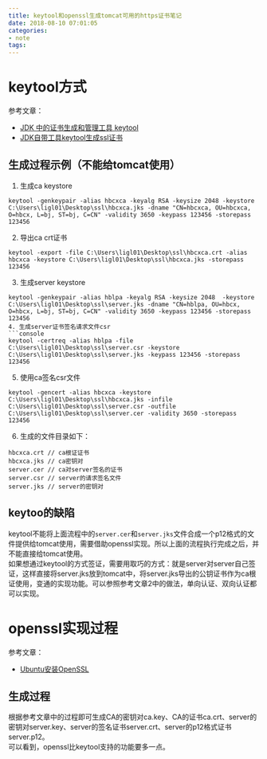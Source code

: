 ```yaml
---
title: keytool和openssl生成tomcat可用的https证书笔记
date: 2018-08-10 07:01:05 
categories: 
- note
tags: 
---
```

# keytool方式  
参考文章：  
- [JDK 中的证书生成和管理工具 keytool](http://www.cnblogs.com/youxia/p/java002.html)  
- [JDK自带工具keytool生成ssl证书](https://www.cnblogs.com/zhangzb/p/5200418.html)  
  
## 生成过程示例（不能给tomcat使用）  
1. 生成ca keystore  
```console  
keytool -genkeypair -alias hbcxca -keyalg RSA -keysize 2048 -keystore C:\Users\ligl01\Desktop\ssl\hbcxca.jks -dname "CN=hbcxca, OU=hbcxca, O=hbcx, L=bj, ST=bj, C=CN" -validity 3650 -keypass 123456 -storepass 123456  
```  
2. 导出ca crt证书  
```console  
keytool -export -file C:\Users\ligl01\Desktop\ssl\hbcxca.crt -alias hbcxca -keystore C:\Users\ligl01\Desktop\ssl\hbcxca.jks -storepass 123456  
```  
3. 生成server keystore  
```console  
keytool -genkeypair -alias hblpa -keyalg RSA -keysize 2048  -keystore C:\Users\ligl01\Desktop\ssl\server.jks -dname "CN=hblpa, OU=hbcx, O=hbcx, L=bj, ST=bj, C=CN" -validity 3650 -keypass 123456 -storepass 123456  
4. 生成server证书签名请求文件csr  
```console  
keytool -certreq -alias hblpa -file C:\Users\ligl01\Desktop\ssl\server.csr -keystore C:\Users\ligl01\Desktop\ssl\server.jks -keypass 123456 -storepass 123456  
```  
5. 使用ca签名csr文件  
```console  
keytool -gencert -alias hbcxca -keystore C:\Users\ligl01\Desktop\ssl\hbcxca.jks -infile C:\Users\ligl01\Desktop\ssl\server.csr -outfile C:\Users\ligl01\Desktop\ssl\server.cer -validity 3650 -storepass 123456  
```  
6. 生成的文件目录如下：  
```console  
hbcxca.crt // ca根证证书  
hbcxca.jks // ca密钥对  
server.cer // ca对server签名的证书  
server.csr // server的请求签名文件  
server.jks // server的密钥对  
```  
  
## keytoo的缺陷  
keytool不能将上面流程中的`server.cer`和`server.jks`文件合成一个p12格式的文件提供给tomcat使用，需要借助openssl实现。所以上面的流程执行完成之后，并不能直接给tomcat使用。  
如果想通过keytool的方式签证，需要用取巧的方式：就是server对server自己签证，这样直接将server.jks放到tomcat中，将server.jks导出的公钥证书作为ca根证使用，变通的实现功能。可以参照参考文章2中的做法，单向认证、双向认证都可以实现。  
  
# openssl实现过程  
参考文章：  
- [Ubuntu安装OpenSSL](https://www.linuxidc.com/Linux/2015-10/124001.htm)  
  
## 生成过程  
根据参考文章中的过程即可生成CA的密钥对ca.key、CA的证书ca.crt、server的密钥对server.key、server的签名证书server.crt、server的p12格式证书server.p12。  
可以看到，openssl比keytool支持的功能要多一点。